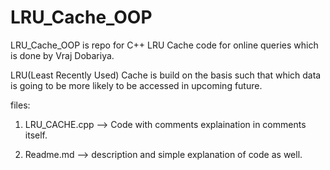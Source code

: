 # LRU_Cache_OOP
LRU_Cache_OOP is repo for C++ LRU Cache code for online queries which is done by Vraj Dobariya.

LRU(Least Recently Used) Cache is build on the basis such that which data is going to be more 
likely to be accessed in upcoming future.

files: 

1) LRU_CACHE.cpp  --> Code with comments explaination in comments itself.

2) Readme.md      --> description and simple explanation of code as well.
